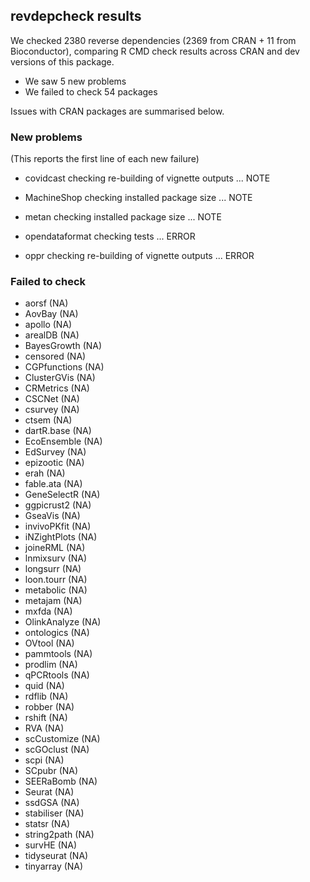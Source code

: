 ## revdepcheck results

We checked 2380 reverse dependencies (2369 from CRAN + 11 from Bioconductor), comparing R CMD check results across CRAN and dev versions of this package.

 * We saw 5 new problems
 * We failed to check 54 packages

Issues with CRAN packages are summarised below.

### New problems
(This reports the first line of each new failure)

* covidcast
  checking re-building of vignette outputs ... NOTE

* MachineShop
  checking installed package size ... NOTE

* metan
  checking installed package size ... NOTE

* opendataformat
  checking tests ... ERROR

* oppr
  checking re-building of vignette outputs ... ERROR

### Failed to check

* aorsf        (NA)
* AovBay       (NA)
* apollo       (NA)
* arealDB      (NA)
* BayesGrowth  (NA)
* censored     (NA)
* CGPfunctions (NA)
* ClusterGVis  (NA)
* CRMetrics    (NA)
* CSCNet       (NA)
* csurvey      (NA)
* ctsem        (NA)
* dartR.base   (NA)
* EcoEnsemble  (NA)
* EdSurvey     (NA)
* epizootic    (NA)
* erah         (NA)
* fable.ata    (NA)
* GeneSelectR  (NA)
* ggpicrust2   (NA)
* GseaVis      (NA)
* invivoPKfit  (NA)
* iNZightPlots (NA)
* joineRML     (NA)
* lnmixsurv    (NA)
* longsurr     (NA)
* loon.tourr   (NA)
* metabolic    (NA)
* metajam      (NA)
* mxfda        (NA)
* OlinkAnalyze (NA)
* ontologics   (NA)
* OVtool       (NA)
* pammtools    (NA)
* prodlim      (NA)
* qPCRtools    (NA)
* quid         (NA)
* rdflib       (NA)
* robber       (NA)
* rshift       (NA)
* RVA          (NA)
* scCustomize  (NA)
* scGOclust    (NA)
* scpi         (NA)
* SCpubr       (NA)
* SEERaBomb    (NA)
* Seurat       (NA)
* ssdGSA       (NA)
* stabiliser   (NA)
* statsr       (NA)
* string2path  (NA)
* survHE       (NA)
* tidyseurat   (NA)
* tinyarray    (NA)
